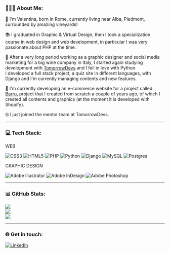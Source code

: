 ### 👩🏼‍💻 About Me:
👋 I'm Valentina, born in Rome, currently living near Alba, Piedmont, surrounded by amazing vineyards!<br>

📚 I graduated in Graphic & Virtual Design, then I took a specialization course in web design and web development, in particular I was very passionate about PHP at the time.<br>

🍷 After a very long period working as a graphic designer and social media marketing for a big wine company in Italy, I started again studying development with [TomorrowDevs](https://tomorrowdevs.com/) and I fell in love with Python.<br>I developed a full stack project, a quiz site in different languages, with Django and I'm currently managing contents and new features.<br>

🌱 I'm currently developing an e-commerce website for a project called [Barru](https://www.barru.it/), project that I created from scratch a couple of years ago, of which I created all contents and graphics (at the moment it is developed with Shopify).

🤓 I just joined the mentor team at TomorrowDevs.

---

### 💻 Tech Stack:
WEB

![CSS3](https://img.shields.io/badge/css3-%231572B6.svg?style=for-the-badge&logo=css3&logoColor=white) ![HTML5](https://img.shields.io/badge/html5-%23E34F26.svg?style=for-the-badge&logo=html5&logoColor=white) ![PHP](https://img.shields.io/badge/php-%23777BB4.svg?style=for-the-badge&logo=php&logoColor=white) ![Python](https://img.shields.io/badge/python-3670A0?style=for-the-badge&logo=python&logoColor=ffdd54) ![Django](https://img.shields.io/badge/django-%23092E20.svg?style=for-the-badge&logo=django&logoColor=white) ![MySQL](https://img.shields.io/badge/mysql-%2300f.svg?style=for-the-badge&logo=mysql&logoColor=white) ![Postgres](https://img.shields.io/badge/postgres-%23316192.svg?style=for-the-badge&logo=postgresql&logoColor=white) 

GRAPHIC DESIGN

![Adobe Illustrator](https://img.shields.io/badge/adobeillustrator-%23FF9A00.svg?style=for-the-badge&logo=adobeillustrator&logoColor=white) ![Adobe InDesign](https://img.shields.io/badge/Adobe%20InDesign-49021F?style=for-the-badge&logo=adobeindesign&logoColor=white) ![Adobe Photoshop](https://img.shields.io/badge/adobephotoshop-%2331A8FF.svg?style=for-the-badge&logo=adobephotoshop&logoColor=white) 

---

### 📊 GitHub Stats:
![](https://github-readme-stats.vercel.app/api?username=ederalab&theme=dracula&hide_border=true&include_all_commits=true&count_private=false)<br/>
![](https://github-readme-streak-stats.herokuapp.com/?user=ederalab&theme=dracula&hide_border=true)<br/>
![](https://github-readme-stats.vercel.app/api/top-langs/?username=ederalab&theme=dracula&hide_border=true&include_all_commits=true&count_private=false&layout=compact)

---

### 🌐 Get in touch:
[![LinkedIn](https://img.shields.io/badge/LinkedIn-%230077B5.svg?logo=linkedin&logoColor=white)](https://linkedin.com/in/valentina-d-agata) 
